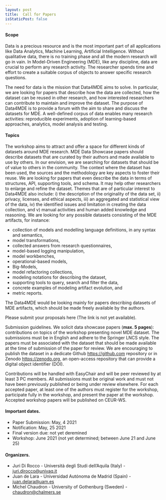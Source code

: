 ```yaml
---
layout: post
title:  Call for Papers
isStaticPost: false
---
```

#### Scope

Data is a precious resource and is the most important part of all applications like Data Analytics, Machine Learning, Artificial Intelligence. Without qualitative data, there is no training phase and all the modern research will go in vain. In Model-Driven Engineering (MDE), like any discipline, data are crucial to perform any research activity. The researcher spends time and effort to create a suitable corpus of objects to answer specific research questions. 

The need for data is the mission that Data4MDE aims to solve.  In particular,  we are looking for papers that describe how the data are collected, how the dataset can be reused in other research, and how interested researchers can contribute to maintain and improve the dataset. The purpose of Data4MDE is to provide a forum with the aim to share and discuss the datasets for MDE. A well-defined corpus of data enables many research activities: reproducible experiments, adoption of learning-based approaches, analytics, model analysis and testing. 

#### Topics
The workshop aims to attract and offer a space for different kinds of datasets around MDE research. MDE Data Showcase papers should describe datasets that are curated by their authors and made available to use by others. In our envision, we are searching for datasets that should be of value to others in the community. The context where the dataset has been used, the sources and the methodology are key aspects to foster their reuse. We are looking for papers that even describe the data in terms of structures, API, supporting tools, and schema.  It may help other researchers to enlarge and refine the dataset. Themes that are of particular interest to Data4MDE  also include: i) the description of the originality of the data set, ii) privacy,  licenses, and ethical aspects, iii) an aggregated and statistical view of the data, iv) the identified issues and limitation in creating the data collection,  and v) manual activities and human added knowledge and reasoning.
We are looking for any possible datasets consisting of the MDE artifacts, for instance:

* collection of models and modelling language definitions, in any syntax and semantics,
* model transformations,
* collected answers from research questionnaires,
* model-based logging manipulation,
* model workbenches,
* operational-based models,
* Big-Models,
* model refactoring collections,
* modeling notations for describing the dataset,
* supporting tools to query, search and filter the data,
* concrete examples of  modeling artifact evolution, and
* metric reports.
 
 The Data4MDE would be looking mainly for papers describing datasets of MDE artifacts, which should be made freely available by the authors.
  
Please submit your proposals here (The link is not yet available).

Submission guidelines. We solicit data showcase papers (**max. 5 pages**): contributions on topics of the workshop presenting novel MDE dataset.
The submissions must be in English and adhere to the Springer LNCS style.
The papers must be associated with the dataset that should be made available at the time of submission of the paper for review. We are encouraging to publish the dataset in a dedicate Github https://github.com repository or in Zenodo https://zenodo.org, an open-access repository that can provide a digital object identifier (DOI).

Contributions will be handled with EasyChair and will be peer reviewed by at least 3 PC members. 
All submissions must be original work and must not have been previously published or being under review elsewhere. For each accepted paper, at least one of the authors must register for the workshop, participate fully in the workshop, and present the paper at the workshop. Accepted workshop papers will be published on CEUR-WS.

#### Important dates.
* Paper Submission: May, 4 2021
* Notification:	May, 25 2021
* Final version due: not yet deremined
* Workshop: June 2021 (not yet determined; between June 21 and June 25) 

#### Organizers.

* Juri Di Rocco - Università degli Studi dell’Aquila (Italy) - juri.dirocco@univaq.it 
* Juan de Lara - Universidad  Autónoma  de Madrid (Spain) - juan.delara@uam.es
* Michel Chaudron - University of Gothenburg (Sweden) - chaudron@chalmers.se 


